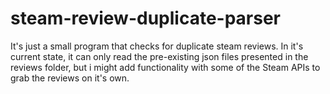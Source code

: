 # steam-review-duplicate-parser
It's just a small program that checks for duplicate steam reviews.
In it's current state, it can only read the pre-existing json files presented in the reviews folder, but i might add functionality with some of the Steam APIs to grab the reviews on it's own.
